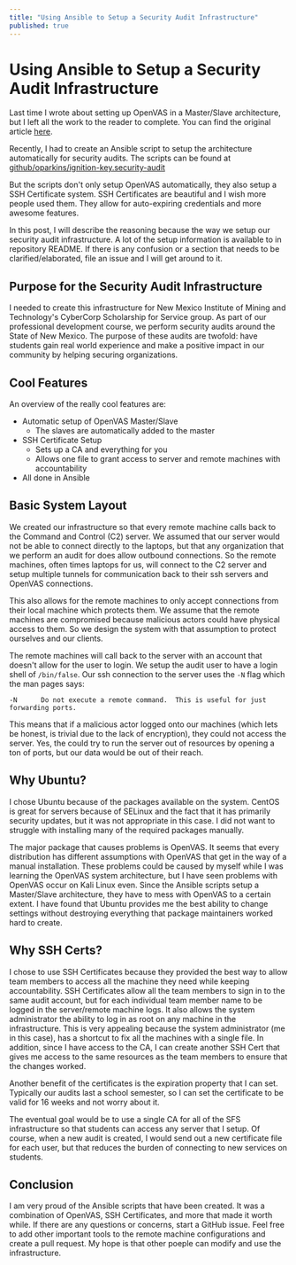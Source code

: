 ```yaml
---
title: "Using Ansible to Setup a Security Audit Infrastructure"
published: true
---
```


# Using Ansible to Setup a Security Audit Infrastructure

Last time I wrote about setting up OpenVAS in a Master/Slave architecture, but I
left all the work to the reader to complete. You can find the original article
[here](https://oparkins.github.io/2019/11/22/OpenVAS-Master-Slave/). 

Recently, I had to create an Ansible script to setup the architecture
automatically for security audits. The scripts can be found at 
[github/oparkins/ignition-key.security-audit](https://github.com/oparkins/ignition-key.security-audit)

But the scripts don't only setup OpenVAS automatically, they also setup a SSH
Certificate system. SSH Certificates are beautiful and I wish more people used
them. They allow for auto-expiring credentials and more awesome features. 

In this post, I will describe the reasoning because the way we setup our
security audit infrastructure. A lot of the setup information is available to in
repository README. If there is any confusion or a section that needs to be
clarified/elaborated, file an issue and I will get around to it.


## Purpose for the Security Audit Infrastructure

I needed to create this infrastructure for New Mexico Institute of Mining and
Technology's CyberCorp Scholarship for Service group. As part of our
professional development course, we perform security audits around the State of
New Mexico. The purpose of these audits are twofold: have students gain real
world experience and make a positive impact in our community by helping securing
organizations. 

## Cool Features

An overview of the really cool features are:
- Automatic setup of OpenVAS Master/Slave
	- The slaves are automatically added to the master
- SSH Certificate Setup
	- Sets up a CA and everything for you
	- Allows one file to grant access to server and remote machines with accountability
- All done in Ansible


## Basic System Layout

We created our infrastructure so that every remote machine calls back to the
Command and Control (C2) server. We assumed that our server would not be able to
connect directly to the laptops, but that any organization that we perform an
audit for does allow outbound connections. So the remote machines, often times
laptops for us, will connect to the C2 server and setup multiple tunnels for
communication back to their ssh servers and OpenVAS connections.

This also allows for the remote machines to only accept connections from their
local machine which protects them. We assume that the remote machines are
compromised because malicious actors could have physical access to them. So we
design the system with that assumption to protect ourselves and our clients.

The remote machines will call back to the server with an account that doesn't
allow for the user to login. We setup the audit user to have a login shell of
`/bin/false`. Our ssh connection to the server uses the `-N` flag which the man
pages says:

```
-N      Do not execute a remote command.  This is useful for just forwarding ports.
```

This means that if a malicious actor logged onto our machines (which lets be
honest, is trivial due to the lack of encryption), they could not access the
server. Yes, the could try to run the server out of resources by opening a ton
of ports, but our data would be out of their reach.

## Why Ubuntu?

I chose Ubuntu because of the packages available on the system. CentOS is great
for servers because of SELinux and the fact that it has primarily security
updates, but it was not appropriate in this case. I did not want to struggle
with installing many of the required packages manually. 

The major package that causes problems is OpenVAS. It seems that every
distribution has different assumptions with OpenVAS that get in the way of a
manual installation. These problems could be caused by myself while I was
learning the OpenVAS system architecture, but I have seen problems with OpenVAS
occur on Kali Linux even. Since the Ansible scripts setup a Master/Slave
architecture, they have to mess with OpenVAS to a certain extent. I have found
that Ubuntu provides me the best ability to change settings without destroying
everything that package maintainers worked hard to create.

## Why SSH Certs?

I chose to use SSH Certificates because they provided the best way to allow team
members to access all the machine they need while keeping accountability. SSH
Certificates allow all the team members to sign in to the same audit account,
but for each individual team member name to be logged in the server/remote
machine logs. It also allows the system administrator the ability to log in as
root on any machine in the infrastructure. This is very appealing because the
system administrator (me in this case), has a shortcut to fix all the machines
with a single file. In addition, since I have access to the CA, I can create
another SSH Cert that gives me access to the same resources as the team members
to ensure that the changes worked.

Another benefit of the certificates is the expiration property that I can set.
Typically our audits last a school semester, so I can set the certificate to be
valid for 16 weeks and not worry about it.

The eventual goal would be to use a single CA for all of the SFS infrastructure
so that students can access any server that I setup. Of course, when a new audit
is created, I would send out a new certificate file for each user, but that
reduces the burden of connecting to new services on students.

## Conclusion

I am very proud of the Ansible scripts that have been created. It was a
combination of OpenVAS, SSH Certificates, and more that made it worth while. If
there are any questions or concerns, start a GitHub issue. Feel free to add
other important tools to the remote machine configurations and create a pull
request. My hope is that other poeple can modify and use the infrastructure.